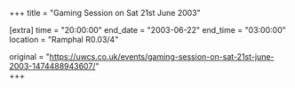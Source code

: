 +++
title = "Gaming Session on Sat 21st June 2003"

[extra]
time = "20:00:00"
end_date = "2003-06-22"
end_time = "03:00:00"
location = "Ramphal R0.03/4"

original = "https://uwcs.co.uk/events/gaming-session-on-sat-21st-june-2003-1474488943607/"    
+++



